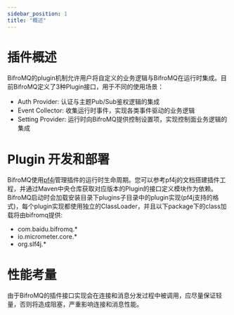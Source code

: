 ```yaml
---
sidebar_position: 1
title: "概述"
---
```


# 插件概述

BifroMQ的plugin机制允许用户将自定义的业务逻辑与BifroMQ在运行时集成。目前BifroMQ定义了3种Plugin接口，用于不同的使用场景：

* Auth Provider: 认证与主题Pub/Sub鉴权逻辑的集成
* Event Collector: 收集运行时事件，实现各类事件驱动的业务逻辑
* Setting Provider: 运行时向BifroMQ提供控制设置项，实现控制面业务逻辑的集成

# Plugin 开发和部署

BifroMQ使用[pf4j](https://pf4j.org)管理插件的运行时生命周期。您可以参考pf4j的文档搭建插件工程，并通过Maven中央仓库获取对应版本的Plugin的接口定义模块作为依赖。BifroMQ启动时会加载安装目录下plugins子目录中的plugin实现(pf4j支持的格式)，每个plugin实现都使用独立的ClassLoader，并且以下package下的class加载将由bifromq提供:

* com.baidu.bifromq.*
* io.micrometer.core.*
* org.slf4j.*

# 性能考量

由于BifroMQ的插件接口实现会在连接和消息分发过程中被调用，应尽量保证轻量，否则将造成阻塞，严重影响连接和消息性能。